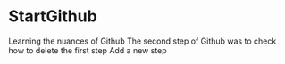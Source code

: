 # StartGithub
Learning the nuances of Github
The second step of Github was to check how to delete the first step
Add a new step